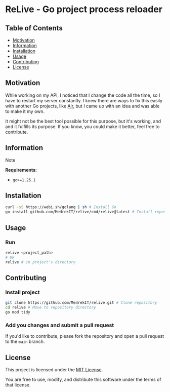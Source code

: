 # ReLive - Go project process reloader

## Table of Contents

- [Motivation](#motivation)
- [Information](#information)
- [Installation](#installation)
- [Usage](#usage)
- [Contributing](#contributing)
- [License](#license)

## Motivation

While working on my API, I noticed that I change the code all the time, so I have to restart my server constantly. I knew there are ways to fix this easily with another Go projects, like [Air](https://github.com/air-verse/air), but I came up with an idea and was able to make it my own.

It might not be the best tool possible for this purpose, but it's working, and and it fulfills its purpose. If you know, you could make it better, feel free to contribute.

## Information

> [!NOTE]
> **Requirements:**
> - `go>=1.25.1`

## Installation

```bash
curl -sS https://webi.sh/golang | sh # Install Go
go install github.com/MedrekIT/relive/cmd/relive@latest # Install repository as program for global execution
```

## Usage

### Run
```bash
relive <project_path>
# OR
relive # in project's directory
```

## Contributing

### Install project

```bash
git clone https://github.com/MedrekIT/relive.git # Clone repository
cd relive # Move to repository directory
go mod tidy
```

### Add you changes and submit a pull request

If you'd like to contribute, please fork the repository and open a pull request to the `main` branch.

## License

This project is licensed under the [MIT License](LICENSE).

You are free to use, modify, and distribute this software under the terms of that license.
